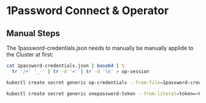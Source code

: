 # 1Password Connect & Operator

## Manual Steps

The 1password-credentials.json needs to manually be manually applide to the Cluster at first:

```sh
cat 1password-credentials.json | base64 | \
  tr '/+' '_-' | tr -d '=' | tr -d '\n' > op-session

kubectl create secret generic op-credentials --from-file=1password-credentials.json=op-session

kubectl create secret generic onepassword-token --from-literal=token=<OP_CONNECT_TOKEN>"
```